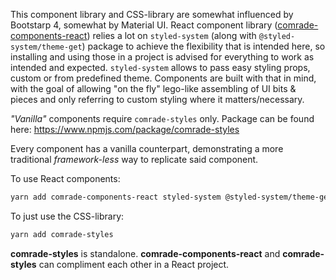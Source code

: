This component library and CSS-library are somewhat influenced by Bootstarp 4, somewhat by Material UI.
React component library ([comrade-components-react](https://www.npmjs.com/package/comrade-components-react))
relies a lot on `styled-system` (along with `@styled-system/theme-get`) package to achieve the flexibility
that is intended here, so installing and using those in a project is advised for everything to work as
intended and expected. `styled-system` allows to pass easy styling props, custom or from predefined theme.
Components are built with that in mind, with the goal of allowing "on the fly" lego-like assembling of UI
bits & pieces and only referring to custom styling where it matters/necessary.

_"Vanilla"_ components require `comrade-styles` only. Package can be found here: https://www.npmjs.com/package/comrade-styles

Every component has a vanilla counterpart, demonstrating a more traditional _framework-less_ way to replicate said component.

To use React components:

```bash
yarn add comrade-components-react styled-system @styled-system/theme-get
```

To just use the CSS-library:

```bash
yarn add comrade-styles
```

**comrade-styles** is standalone. **comrade-components-react** and **comrade-styles** can compliment each other in a React project.
